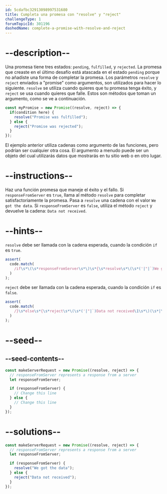 ```yaml
---
id: 5cdafbc32913098997531680
title: Cumpleta una promesa con "resolve" y "reject"
challengeType: 1
forumTopicId: 301196
dashedName: complete-a-promise-with-resolve-and-reject
---
```


# --description--

Una promesa tiene tres estados: `pending`, `fulfilled`, y `rejected`. La promesa que creaste en el último desafío está atascada en el estado `pending` porque no añadiste una forma de completar la promesa. Los parámetros `resolve` y `reject` enviados a "promise" como argumentos, son utilizados para hacer lo siguiente. `resolve` se utiliza cuando quieres que tu promesa tenga éxito, y `reject` se usa cuando quieres que falle. Estos son métodos que toman un argumento, como se ve a continuación.

```js
const myPromise = new Promise((resolve, reject) => {
  if(condition here) {
    resolve("Promise was fulfilled");
  } else {
    reject("Promise was rejected");
  }
});
```

El ejemplo anterior utiliza cadenas como argumento de las funciones, pero podrían ser cualquier otra cosa. El argumento a menudo puede ser un objeto del cual utilizarás datos que mostrarás en tu sitio web o en otro lugar.

# --instructions--

Haz una función promesa que maneje el éxito y el fallo. Si `responseFromServer` es `true`, llama al método `resolve` para completar satisfactoriamente la promesa. Pasa a `resolve` una cadena con el valor `We got the data`. Si `responseFromServer` es `false`, utiliza el método `reject` y devuelve la cadena: `Data not received`.

# --hints--

`resolve` debe ser llamada con la cadena esperada, cuando la condición `if` es `true`.

```js
assert(
  code.match(
    /if\s*\(\s*responseFromServer\s*\)\s*{\s*resolve\s*\(\s*('|"|`)We got the data\1\s*\)(\s*|\s*;\s*)}/g
  )
);
```

`reject` debe ser llamada con la cadena esperada, cuando la condición `if` es `false`.

```js
assert(
  code.match(
    /}\s*else\s*{\s*reject\s*\(\s*('|"|`)Data not received\1\s*\)(\s*|\s*;\s*)}/g
  )
);
```

# --seed--

## --seed-contents--

```js
const makeServerRequest = new Promise((resolve, reject) => {
  // responseFromServer represents a response from a server
  let responseFromServer;

  if (responseFromServer) {
    // Change this line
  } else {
    // Change this line
  }
});
```

# --solutions--

```js
const makeServerRequest = new Promise((resolve, reject) => {
  // responseFromServer represents a response from a server
  let responseFromServer;

  if (responseFromServer) {
    resolve("We got the data");
  } else {
    reject("Data not received");
  }
});
```
